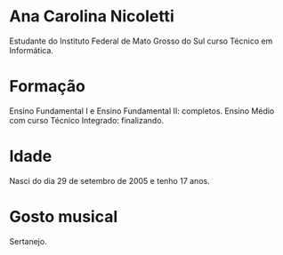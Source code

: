 # Ana Carolina Nicoletti

Estudante do Instituto Federal de Mato Grosso do Sul curso Técnico em Informática.

# Formação

Ensino Fundamental I e Ensino Fundamental II: completos.
Ensino Médio com curso Técnico Integrado: finalizando.

# Idade

Nasci do dia 29 de setembro de 2005 e tenho 17 anos.

# Gosto musical

Sertanejo.
